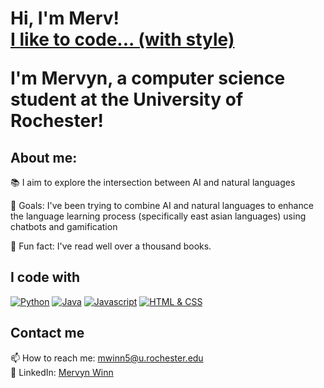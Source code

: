 <h1>Hi, I'm Merv! <br/><a href="https://github.com/Rav3nsteel35">I like to code... (with style)</a>

I'm Mervyn, a computer science student at the University of Rochester!

<h2>About me:</h2>

📚 I aim to explore the intersection between AI and natural languages 

🎯 Goals: I've been trying to combine AI and natural languages to enhance the language learning process (specifically east asian languages) using chatbots and gamification 

🎲 Fun fact: I've read well over a thousand books.

## I code with

[![Python](https://img.shields.io/badge/-SkillName-blue?style=flat&logo=skill-icon&logoColor=white)]()
[![Java](https://img.shields.io/badge/-AnotherSkill-green?style=flat&logo=another-icon&logoColor=white)]()
[![Javascript](https://img.shields.io/badge/-AnotherSkill-green?style=flat&logo=another-icon&logoColor=white)]()
[![HTML & CSS](https://img.shields.io/badge/-AnotherSkill-green?style=flat&logo=another-icon&logoColor=white)]()



## Contact me

📫 How to reach me: [mwinn5@u.rochester.edu](mwinn5@u.rochester.edu)  
💼 LinkedIn: [Mervyn Winn](https://www.linkedin.com/in/mervyn-winn-961276180/)  
